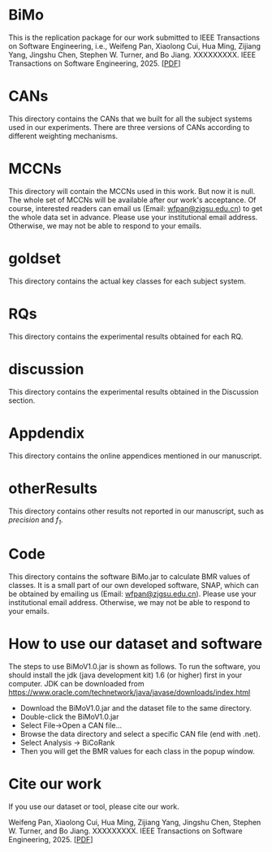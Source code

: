 # BiMo
This is the replication package for our work submitted to IEEE Transactions on Software Engineering, i.e., Weifeng Pan, Xiaolong Cui, Hua Ming, Zijiang Yang, Jingshu Chen, Stephen W. Turner, and Bo Jiang. XXXXXXXXX. IEEE Transactions on Software Engineering, 2025. [[PDF](#)]

# CANs
This directory contains the CANs that we built for all the subject systems used in our experiments. There are three versions of CANs according to different weighting mechanisms. 

# MCCNs
This directory will contain the MCCNs used in this work. But now it is null. The whole set of MCCNs will be available after our work's acceptance. Of course, interested readers can email us (Email: wfpan@zjgsu.edu.cn) to get the whole data set in advance. Please use your institutional email address. Otherwise, we may not be able to respond to your emails.

# goldset
This directory contains the actual key classes for each subject system.

# RQs
This directory contains the experimental results obtained for each RQ.

# discussion
This directory contains the experimental results obtained in the Discussion section.

# Appdendix
This directory contains the online appendices mentioned in our manuscript.

# otherResults
This directory contains other results not reported in our manuscript, such as *precision* and *f$_1$*.

# Code
This directory contains the software BiMo.jar to calculate BMR values of classes. It is a small part of our own developed software, SNAP, which can be obtained by emailing us (Email: wfpan@zjgsu.edu.cn). Please use your institutional email address. Otherwise, we may not be able to respond to your emails.

# How to use our dataset and software
The steps to use BiMoV1.0.jar is shown as follows. To run the software, you should install the jdk (java development kit) 1.6 (or higher) first in your computer. JDK can be downloaded from https://www.oracle.com/technetwork/java/javase/downloads/index.html
- Download the BiMoV1.0.jar and the dataset file to the same directory.
- Double-click the BiMoV1.0.jar
- Select File->Open a CAN file... 
- Browse the data directory and select a specific CAN file (end with .net).
- Select Analysis -> BiCoRank
- Then you will get the BMR values for each class in the popup window.

# Cite our work
If you use our dataset or tool, please cite our work.

Weifeng Pan, Xiaolong Cui, Hua Ming, Zijiang Yang, Jingshu Chen, Stephen W. Turner, and Bo Jiang. XXXXXXXXX. IEEE Transactions on Software Engineering, 2025. [[PDF](#)]
